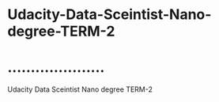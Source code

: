 # Udacity-Data-Sceintist-Nano-degree-TERM-2
# .....................
Udacity Data Sceintist Nano degree TERM-2 
